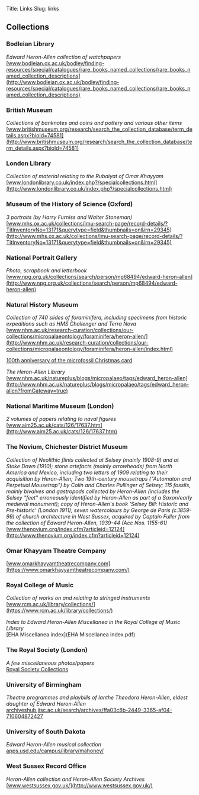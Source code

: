 Title: Links
Slug: links

## Collections

### Bodleian Library
*Edward Heron-Allen collection of watchpapers*  
[www.bodleian.ox.ac.uk/bodley/finding-resources/special/catalogues/rare_books_named_collections/rare_books_named_collection_descriptions](http://www.bodleian.ox.ac.uk/bodley/finding-resources/special/catalogues/rare_books_named_collections/rare_books_named_collection_descriptions)

### British Museum
*Collections of banknotes and coins and pottery and various other items*  
[www.britishmuseum.org/research/search_the_collection_database/term_details.aspx?bioId=74581](http://www.britishmuseum.org/research/search_the_collection_database/term_details.aspx?bioId=74581)

### London Library
*Collection of material relating to the Rubaiyat of Omar Khayyam*  
[www.londonlibrary.co.uk/index.php?/specialcollections.html](http://www.londonlibrary.co.uk/index.php?/specialcollections.html)

### Museum of the History of Science (Oxford)
*3 portraits (by Harry Furniss and Walter Stoneman)*  
[www.mhs.ox.ac.uk/collections/imu-search-page/record-details/?TitInventoryNo=13171&querytype=field&thumbnails=on&irn=29345](http://www.mhs.ox.ac.uk/collections/imu-search-page/record-details/?TitInventoryNo=13171&querytype=field&thumbnails=on&irn=29345)

### National Portrait Gallery
*Photo, scrapbook and letterbook*  
[www.npg.org.uk/collections/search/person/mp68494/edward-heron-allen](http://www.npg.org.uk/collections/search/person/mp68494/edward-heron-allen)

### Natural History Museum
*Collection of 740 slides of foraminifera, including specimens from historic expeditions such as HMS Challenger and Terra Nova*  
[www.nhm.ac.uk/research-curation/collections/our-collections/micropalaeontology/foraminifera/heron-allen/](http://www.nhm.ac.uk/research-curation/collections/our-collections/micropalaeontology/foraminifera/heron-allen/index.html)

[100th anniversary of the microfossil Christmas card](http://www.nhm.ac.uk/natureplus/blogs/micropalaeo/2012/12/24/100th-anniversary-of-the-microfossil-christmas-card)

*The Heron-Allen Library*  
[www.nhm.ac.uk/natureplus/blogs/micropalaeo/tags/edward_heron-allen](http://www.nhm.ac.uk/natureplus/blogs/micropalaeo/tags/edward_heron-allen?fromGateway=true)

### National Maritime Museum (London)
*2 volumes of papers relating to naval figures*  
[www.aim25.ac.uk/cats/126/17637.htm](http://www.aim25.ac.uk/cats/126/17637.htm)

### The Novium, Chichester District Museum
*Collection of Neolithic flints collected at Selsey (mainly 1908-9) and at Stoke Down (1910); stone artefacts (mainly arrowheads) from North America and Mexico, including two letters of 1909 relating to their acquisition by Heron-Allen; Two 19th-century mousetraps ("Automaton and Perpetual Mousetrap") by Colin and Charles Pullinger of Selsey; 115 fossils, mainly bivalves and gastropods collected by Heron-Allen (includes the Selsey "feet" erroneously identified by Heron-Allen as part of a Saxon/early medieval monument); copy of Heron-Allen's book 'Selsey Bill: Historic and Pre-historic' (London 1911); seven watercolours by George de Paris (c.1859-99) of church architecture in West Sussex, acquired by Captain Fuller from the collection of Edward Heron-Allen, 1939-44 (Acc Nos. 1155-61)*  
[www.thenovium.org/index.cfm?articleid=12124](http://www.thenovium.org/index.cfm?articleid=12124)

### Omar Khayyam Theatre Company
[www.omarkhayyamtheatrecompany.com](https://www.omarkhayyamtheatrecompany.com/)

### Royal College of Music
*Collection of works on and relating to stringed instruments*  
[www.rcm.ac.uk/library/collections/](https://www.rcm.ac.uk/library/collections/)

*Index to Edward Heron-Allen Miscellanea in the Royal College of Music Library*  
[EHA Miscellanea index](EHA Miscellanea index.pdf)

### The Royal Society (London)
*A few miscellaneous photos/papers*  
[Royal Society Collections](https://collections.royalsociety.org/DServe.exe?dsqIni=Dserve.ini&dsqApp=Archive&dsqCmd=Show.tcl&dsqDb=Persons&dsqPos=0&dsqSearch=%28%28text%29%3D%27heron-allen%27%29)

### University of Birmingham
*Theatre programmes and playbills of Ianthe Theodora Heron-Allen, eldest daughter of Edward Heron-Allen*  
[archiveshub.jisc.ac.uk/search/archives/ffa03c8b-2449-3365-af04-710604872427](https://archiveshub.jisc.ac.uk/search/archives/ffa03c8b-2449-3365-af04-710604872427)

### University of South Dakota
*Edward Heron-Allen musical collection*  
[apps.usd.edu/campus/library/mahoney/](http://apps.usd.edu/campus/library/mahoney/)

### West Sussex Record Office
*Heron-Allen collection and Heron-Allen Society Archives*  
[www.westsussex.gov.uk/](http://www.westsussex.gov.uk/)
